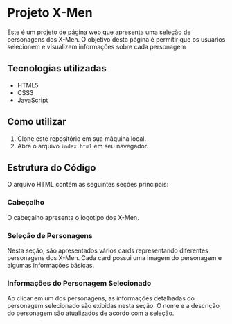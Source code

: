 # Projeto X-Men

Este é um projeto de página web que apresenta uma seleção de personagens dos X-Men. O objetivo desta página é permitir que os usuários selecionem e visualizem informações sobre cada personagem

## Tecnologias utilizadas

* HTML5
* CSS3
* JavaScript

## Como utilizar 

1. Clone este repositório em sua máquina local.
2. Abra o arquivo `index.html` em seu navegador.

## Estrutura do Código 

O arquivo HTML contém as seguintes seções principais:

### Cabeçalho
O cabeçalho apresenta o logotipo dos X-Men.

### Seleção de Personagens
Nesta seção, são apresentados vários cards representando diferentes personagens dos X-Men. Cada card possui uma imagem do personagem e algumas informações básicas.

### Informações do Personagem Selecionado
Ao clicar em um dos personagens, as informações detalhadas do personagem selecionado são exibidas nesta seção. O nome e a descrição do personagem são atualizados de acordo com a seleção.
